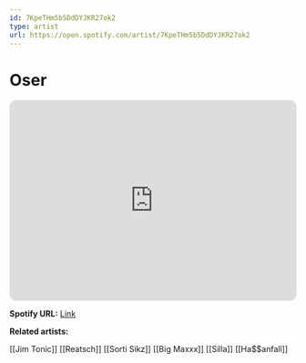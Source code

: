 ```yaml
---
id: 7KpeTHm5b5DdDYJKR27ok2
type: artist
url: https://open.spotify.com/artist/7KpeTHm5b5DdDYJKR27ok2
---
```

# Oser

<iframe style="border-radius:12px" src="https://open.spotify.com/embed/artist/7KpeTHm5b5DdDYJKR27ok2" width="100%" height="352" frameBorder="0" allowfullscreen="" allow="autoplay; clipboard-write; encrypted-media; fullscreen; picture-in-picture" loading="lazy"></iframe>

**Spotify URL:** [Link](https://open.spotify.com/artist/7KpeTHm5b5DdDYJKR27ok2)

**Related artists:**

[[Jim Tonic]]
[[Reatsch]]
[[Sorti Sikz]]
[[Big Maxxx]]
[[Silla]]
[[Ha$$anfall]]
